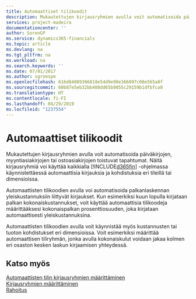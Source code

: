 ```yaml
---
title: Automaattiset tilikoodit
description: Mukautettujen kirjausryhmien avulla voit automatisoida päiväkirjojen, myyntiasiakirjojen tai ostoasiakirjojen toistuvat tapahtumat.
services: project-madeira
documentationcenter: ''
author: SorenGP
ms.service: dynamics365-financials
ms.topic: article
ms.devlang: na
ms.tgt_pltfrm: na
ms.workload: na
ms.search.keywords: ''
ms.date: 07/01/2017
ms.author: sgroespe
ms.openlocfilehash: 616d84089306818e54d9e90e366097c00e565a8f
ms.sourcegitcommit: 60b87e5eb32bb408dd65b9855c29159b1dfbfca8
ms.translationtype: HT
ms.contentlocale: fi-FI
ms.lasthandoff: 04/29/2019
ms.locfileid: "1237554"
---
```

# <a name="automatic-account-codes"></a>Automaattiset tilikoodit
Mukautettujen kirjausryhmien avulla voit automatisoida päiväkirjojen, myyntiasiakirjojen tai ostoasiakirjojen toistuvat tapahtumat. Näitä kirjausryhmiä voi käyttää kaikkialla [!INCLUDE[d365fin](../../includes/d365fin_md.md)] -ohjelmassa käynnistettäessä automaattisia kirjauksia ja kohdistuksia eri tileillä tai dimensioissa.  

Automaattisten tilikoodien avulla voi automatisoida palkanlaskennan yleiskustannuksiin liittyvät kirjaukset. Kun esimerkiksi kuun lopulla kirjataan palkan kokonaiskustannukset, voit käyttää automaattisia tilikoodeja määrittääksesi kokonaispalkan prosenttiosuuden, joka kirjataan automaattisesti yleiskustannuksina.  

Automaattisten tilikoodien avulla voit käynnistää myös kustannusten tai tuoton kohdistukset eri dimensioissa. Voit esimerkiksi määrittää automaattisen tiliryhmän, jonka avulla kokonaiskulut voidaan jakaa kolmen eri osaston kesken laskun kirjaamisen yhteydessä.  

## <a name="see-also"></a>Katso myös  
[Automaattisten tilin kirjausryhmien määrittäminen](how-to-set-up-automatic-account-posting-groups.md)   
[Kirjausryhmien määrittäminen](../../finance-posting-groups.md)  
[Rahoitus](../../finance.md)  
